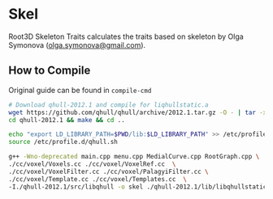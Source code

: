 # Skel

Root3D Skeleton Traits calculates the traits based on skeleton by Olga Symonova (olga.symonova@gmail.com).

## How to Compile

Original guide can be found in `compile-cmd`

```bash
# Download qhull-2012.1 and compile for liqhullstatic.a
wget https://github.com/qhull/qhull/archive/2012.1.tar.gz -O - | tar -xz
cd qhull-2012.1 && make && cd ..

echo "export LD_LIBRARY_PATH=$PWD/lib:$LD_LIBRARY_PATH" >> /etc/profile.d/qhull.sh
source /etc/profile.d/qhull.sh

g++ -Wno-deprecated main.cpp menu.cpp MedialCurve.cpp RootGraph.cpp \
./cc/voxel/Voxels.cc ./cc/voxel/VoxelRef.cc  \
./cc/voxel/VoxelFilter.cc ./cc/voxel/PalagyiFilter.cc \
./cc/voxel/Template.cc ./cc/voxel/Templates.cc  \
-I./qhull-2012.1/src/libqhull -o skel ./qhull-2012.1/lib/libqhullstatic.a
```
